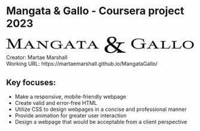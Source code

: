 # Mangata &amp; Gallo -  Coursera project 2023
<img src="img/small-black-icon.png" alt="Mangata &amp; Gallo">
Creator: Martae Marshall<br>
Working URL: https://martaemarshall.github.io/MangataGallo/

## Key focuses:<br>
<ul>
 <li>Make a responsive, mobile-friendly webpage</li>
 <li>Create valid and error-free HTML</li>
 <li>Utilize CSS to design webpages in a concise and professional manner</li>
 <li>Provide animation for greater user interaction</li> 
 <li>Design a webpage that would be acceptable from a client perspective</li>
</ul>
